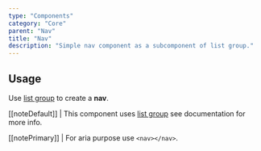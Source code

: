 ```yaml
---
type: "Components"
category: "Core"
parent: "Nav"
title: "Nav"
description: "Simple nav component as a subcomponent of list group."
---
```


## Usage

Use [list group](/components/core/list-group) to create a **nav**.

[[noteDefault]]
| This component uses [list group](/components/core/list-group) see documentation for more info.

[[notePrimary]]
| For aria purpose use `<nav></nav>`.

<demo>
  <demoinline src="vanilla/components/core/nav/usage">
  </demoinline>
</demo>
